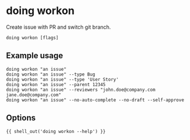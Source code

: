 # doing workon

Create issue with PR and switch git branch.

```shell
doing workon [flags]
```

## Example usage

```shell
doing workon "an issue"
doing workon "an issue" --type Bug
doing workon "an issue" --type 'User Story'
doing workon "an issue" --parent 12345
doing workon "an issue" --reviewers "john.doe@company.com jane.doe@company.com"
doing workon "an issue" --no-auto-complete --no-draft --self-approve
```

## Options

```nohighlight
{{ shell_out('doing workon --help') }}
```

